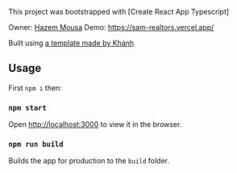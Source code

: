 This project was bootstrapped with [Create React App Typescript]

Owner: [Hazem Mousa](https://www.linkedin.com/in/hazem-m-423434159/)
Demo: https://sam-realtors.vercel.app/

Built using [a template made by Khánh](https://github.com/KAngel7/clone-reales-real-estate)

## Usage

First `npm i` then:

### `npm start`

Open [http://localhost:3000](http://localhost:3000) to view it in the browser.

### `npm run build`

Builds the app for production to the `build` folder.
